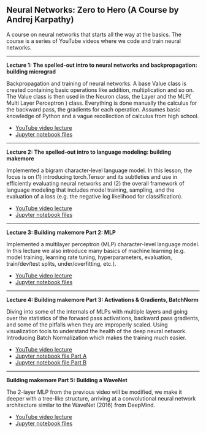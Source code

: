 ## Neural Networks: Zero to Hero (A Course by Andrej Karpathy)

A course on neural networks that starts all the way at the basics. The course is a series of YouTube videos where we code 
and train neural networks. 

---

**Lecture 1: The spelled-out intro to neural networks and backpropagation: building micrograd**

Backpropagation and training of neural networks. A base Value class is created containing basic operations like addition, multiplication and so on.
The Value class is then used in the Neuron class, the Layer and the MLP( Multi Layer Perceptron ) class. Everything is done manually the calculus for the backward pass, the gradients for each operation. Assumes basic knowledge of Python and a vague recollection of calculus from high school.

- [YouTube video lecture](https://www.youtube.com/watch?v=VMj-3S1tku0)
- [Jupyter notebook files](/micrograd/Value.ipynb)

---

**Lecture 2: The spelled-out intro to language modeling: building makemore**

Implemented a bigram character-level language model. In this lesson, the focus is on (1) introducing torch.Tensor and its subtleties and use in efficiently
evaluating neural networks and (2) the overall framework of language modeling that includes model training, sampling, and the evaluation of a loss 
(e.g. the negative log likelihood for classification).

- [YouTube video lecture](https://www.youtube.com/watch?v=PaCmpygFfXo)
- [Jupyter notebook files](/makemore/makemore_part1_bigrams.ipynb)

---

**Lecture 3:  Building makemore Part 2: MLP**

Implemented a multilayer perceptron (MLP) character-level language model. In this lecture we also introduce many basics of machine learning (e.g. model training, learning rate tuning, hyperparameters, evaluation, train/dev/test splits, under/overfitting, etc.).
- [YouTube video lecture](https://www.youtube.com/watch?v=TCH_1BHY58I)
- [Jupyter notebook files](/makemore/makemore_part2_mlp.ipynb)

---

**Lecture 4: Building makemore Part 3: Activations & Gradients, BatchNorm**

Diving into some of the internals of MLPs with multiple layers and going over the statistics of the forward pass activations, backward pass gradients, and some of the pitfalls when they are improperly scaled. Using visualization tools to understand the health of the deep neural network.
Introducing Batch Normalization which makes the training much easier.
- [YouTube video lecture](https://www.youtube.com/watch?v=P6sfmUTpUmc)
- [Jupyter notebook file Part A](/makemore/makemore_part3_Activations_Gradients_BatchNorm.ipynb) 
- [Jupyter notebook file Part B](/makemore/makemore_part3_Activations_Gradients_BatchNorm_with_classes.ipynb)



---

**Building makemore Part 5: Building a WaveNet**

The 2-layer MLP from the previous video will be modified, we make it deeper with a tree-like structure, arriving at a convolutional neural network architecture similar to the WaveNet (2016) from DeepMind.
- [YouTube video lecture](https://www.youtube.com/watch?v=t3YJ5hKiMQ0)
- [Jupyter notebook files](/makemore/makemore_part5.ipynb)
